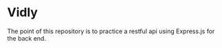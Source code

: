 # Vidly
The point of this repository is to practice a restful api using Express.js for the back end.
